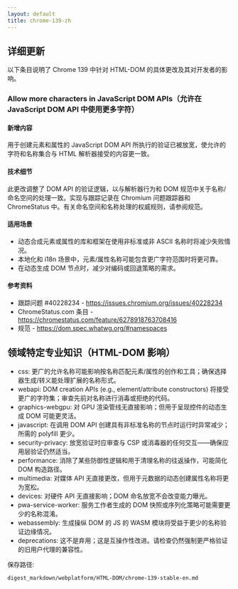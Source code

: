 ```yaml
---
layout: default
title: chrome-139-zh
---
```


## 详细更新

以下条目说明了 Chrome 139 中针对 HTML-DOM 的具体更改及其对开发者的影响。

### Allow more characters in JavaScript DOM APIs（允许在 JavaScript DOM API 中使用更多字符）

#### 新增内容
用于创建元素和属性的 JavaScript DOM API 所执行的验证已被放宽，使允许的字符和名称集合与 HTML 解析器接受的内容更一致。

#### 技术细节
此更改调整了 DOM API 的验证逻辑，以与解析器行为和 DOM 规范中关于名称/命名空间的处理一致。实现与跟踪记录在 Chromium 问题跟踪器和 ChromeStatus 中。有关命名空间和名称处理的权威规则，请参阅规范。

#### 适用场景
- 动态合成元素或属性的库和框架在使用非标准或非 ASCII 名称时将减少失败情况。
- 本地化和 i18n 场景中，元素/属性名称可能包含更广字符范围时将更可靠。
- 在动态生成 DOM 节点时，减少对编码或回退策略的需求。

#### 参考资料
- 跟踪问题 #40228234 - https://issues.chromium.org/issues/40228234
- ChromeStatus.com 条目 - https://chromestatus.com/feature/6278918763708416
- 规范 - https://dom.spec.whatwg.org/#namespaces

## 领域特定专业知识（HTML-DOM 影响）

- css: 更广的允许名称可能影响按名称匹配元素/属性的创作和工具；确保选择器生成/转义能处理扩展的名称形式。
- webapi: DOM creation APIs (e.g., element/attribute constructors) 将接受更广的字符集；审查先前对名称进行消毒或拒绝的代码。
- graphics-webgpu: 对 GPU 渲染管线无直接影响；但用于呈现控件的动态生成 DOM 可能更灵活。
- javascript: 在调用 DOM API 创建具有非标准名称的节点时运行时异常减少；所需的 polyfill 更少。
- security-privacy: 放宽验证时应审查与 CSP 或消毒器的任何交互——确保应用层验证仍然适当。
- performance: 消除了某些防御性逻辑和用于清理名称的往返操作，可能简化 DOM 构造路径。
- multimedia: 对媒体 API 无直接更改，但用于元数据的动态创建属性名称将更为宽松。
- devices: 对硬件 API 无直接影响；DOM 命名放宽不会改变能力曝光。
- pwa-service-worker: 服务工作者生成的 DOM 快照或序列化策略可能需要更少的名称混淆。
- webassembly: 生成操纵 DOM 的 JS 的 WASM 模块将受益于更少的名称验证边缘情况。
- deprecations: 这不是弃用；这是互操作性改进。请检查仍然强制更严格验证的旧用户代理的兼容性。

保存路径:
```text
digest_markdown/webplatform/HTML-DOM/chrome-139-stable-en.md

